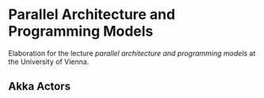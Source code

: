 Parallel Architecture and Programming Models
============================================

Elaboration for the lecture _parallel architecture and programming models_ at the University of Vienna. 

Akka Actors
-----------

